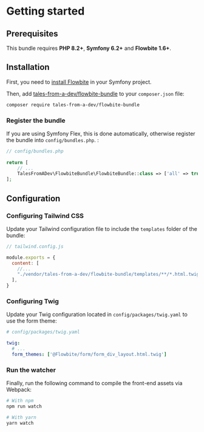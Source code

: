 # Getting started

## Prerequisites

This bundle requires **PHP 8.2+**, **Symfony 6.2+** and **Flowbite 1.6+**.

## Installation

First, you need to [install Flowbite](https://flowbite.com/docs/getting-started/symfony/) in your Symfony project.

Then, add [tales-from-a-dev/flowbite-bundle](https://packagist.org/packages/tales-from-a-dev/flowbite-bundle) 
to your ``composer.json`` file:

```bash
composer require tales-from-a-dev/flowbite-bundle
```

### Register the bundle

If you are using Symfony Flex, this is done automatically, otherwise register the bundle into `config/bundles.php`. :

```php
// config/bundles.php
    
return [
    // ...
    TalesFromADev\FlowbiteBundle\FlowbiteBundle::class => ['all' => true],
];
```

## Configuration

### Configuring Tailwind CSS

Update your Tailwind configuration file to include the `templates` folder of the bundle:

```js
// tailwind.config.js

module.exports = {
  content: [
    //...
    "./vendor/tales-from-a-dev/flowbite-bundle/templates/**/*.html.twig"
  ],
}
```

### Configuring Twig

Update your Twig configuration located in `config/packages/twig.yaml` to use the form theme:

```yaml
# config/packages/twig.yaml

twig:
  # ...
  form_themes: ['@Flowbite/form/form_div_layout.html.twig']
```

### Run the watcher

Finally, run the following command to compile the front-end assets via Webpack:

```bash
# With npm
npm run watch

# With yarn
yarn watch
```
